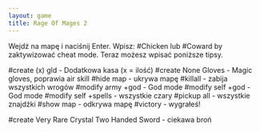 ```yaml
---
layout: game
title: Rage Of Mages 2
---
```


Wejdź na mapę i naciśnij Enter. Wpisz: #Chicken lub #Coward by
zaktywizować cheat mode. Teraz możesz wpisać poniższe tipsy.

#create (x) gld 		- Dodatkowa kasa (x = ilość)
#create None Gloves	- Magic gloves, poprawia  air skill
#hide map 		- ukrywa mapę
#killall 			- zabija wszystkich wrogów
#modify army +god 		- God mode
#modify self +god 		- God mode
#modify self +spells 	- wszystkie czary
#pickup all 		- wszystkie znajdźki
#show map 		- odkrywa mapę
#victory 			- wygrałeś!

#create Very Rare Crystal Two Handed Sword	- ciekawa broń
